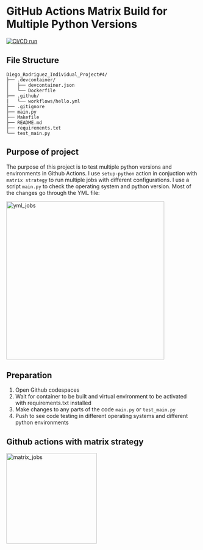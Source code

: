 # GitHub Actions Matrix Build for Multiple Python Versions
[![CI/CD run](https://github.com/nogibjj/Diego_Rodriguez_Miniproject4/actions/workflows/hello.yml/badge.svg)](https://github.com/nogibjj/Diego_Rodriguez_Miniproject4/actions/workflows/hello.yml)
## File Structure 
```
Diego_Rodriguez_Individual_Project#4/
├── .devcontainer/
│   ├── devcontainer.json
│   └── Dockerfile
├── .github/
|   └── workflows/hello.yml
├── .gitignore
├── main.py
├── Makefile
├── README.md
├── requirements.txt
└── test_main.py
```
## Purpose of project
The purpose of this project is to test multiple python versions and environments in Github Actions. I use `setup-python` action in conjuction with `matrix strategy` to run multiple jobs with different configurations. I use a script `main.py` to check the operating system and python version. Most of the changes go through the YML file: 

<img width="414" alt="yml_jobs" src="https://github.com/user-attachments/assets/31b37969-5a30-42d2-98a8-4f07c57a2703">

## Preparation
1. Open Github codespaces 
2. Wait for container to be built and virtual environment to be activated with requirements.txt installed 
3. Make changes to any parts of the code `main.py` or `test_main.py`
4. Push to see code testing in different operating systems and different python environments 

## Github actions with matrix strategy 

<img width="237" alt="matrix_jobs" src="https://github.com/user-attachments/assets/c106205f-c740-409b-b7d6-3236ffd615f8">

